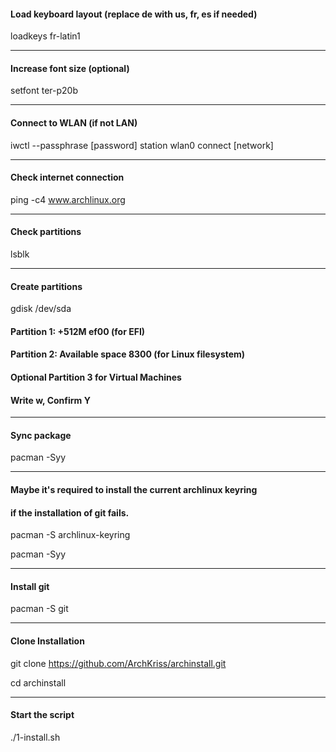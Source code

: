 #### Load keyboard layout (replace de with us, fr, es if needed)
loadkeys fr-latin1

---
#### Increase font size (optional)
setfont ter-p20b

---
#### Connect to WLAN (if not LAN)
iwctl --passphrase [password] station wlan0 connect [network]

---
#### Check internet connection
ping -c4 www.archlinux.org

---
#### Check partitions
lsblk

---
#### Create partitions
gdisk /dev/sda
#### Partition 1: +512M ef00 (for EFI)
#### Partition 2: Available space 8300 (for Linux filesystem)
#### Optional Partition 3 for Virtual Machines
#### Write w, Confirm Y

---
#### Sync package
pacman -Syy

---
#### Maybe it's required to install the current archlinux keyring
#### if the installation of git fails.
pacman -S archlinux-keyring

pacman -Syy

---

#### Install git
pacman -S git

---

#### Clone Installation
git clone https://github.com/ArchKriss/archinstall.git

cd archinstall

---

#### Start the script
./1-install.sh


